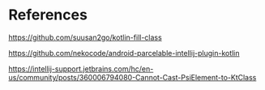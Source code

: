 # References
https://github.com/suusan2go/kotlin-fill-class

https://github.com/nekocode/android-parcelable-intellij-plugin-kotlin

https://intellij-support.jetbrains.com/hc/en-us/community/posts/360006794080-Cannot-Cast-PsiElement-to-KtClass